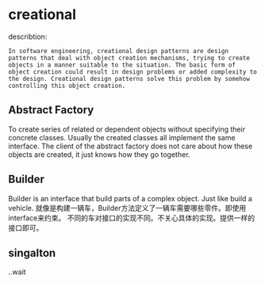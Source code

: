 # creational

describtion:
```
In software engineering, creational design patterns are design patterns that deal with object creation mechanisms, trying to create objects in a manner suitable to the situation. The basic form of object creation could result in design problems or added complexity to the design. Creational design patterns solve this problem by somehow controlling this object creation.
```

## Abstract Factory

To create series of related or dependent objects without specifying their concrete classes. Usually the created classes all implement the same interface. The client of the abstract factory does not care about how these objects are created, it just knows how they go together.

## Builder

Builder is an interface that build parts of a complex object.
Just like build a vehicle.
就像是构建一辆车，Builder方法定义了一辆车需要哪些零件。即使用interface来约束。
不同的车对接口的实现不同。不关心具体的实现。提供一样的接口即可。

## singalton

..wait
